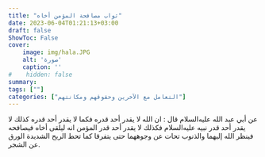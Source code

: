 ```yaml
---
title: "ثواب مصافحة المؤمن أخاه"
date: 2023-06-04T01:21:13+03:00
draft: false
ShowToc: False
cover:
    image: img/hala.JPG
    alt: 'صورة'
    caption: ''
#    hidden: false
summary: 
tags: [""]
categories: ["التعامل مع الآخرين وحقوقهم ومكانتهم"]
---
```

عن أبي عبد الله عليه‌السلام
قال : ان الله لا يقدر أحد قدره فكما لا يقدر أحد قدره كذلك لا يقدر
أحد قدر نبيه عليه‌السلام فكذلك لا يقدر أحد قدر المؤمن انه ليلقى أخاه
فيصافحه فينظر الله إليهما والذنوب تحات عن وجوههما حتى يتفرقا كما
تحط الريح الشديدة الورق عن الشجر.


